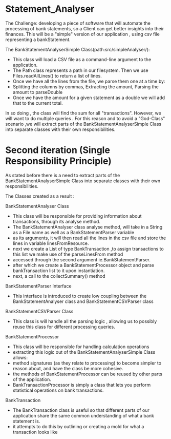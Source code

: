 # Statement_Analyser
 The Challenge:
 developing a piece of software that will automate the processing of bank statements, so a Client can get better insights into their finances.
 This will be a "simple" version of our application , using csv file representing a bankStatement.
 
 The BankStatementAnalyserSimple Class(path:src/simpleAnalyser/):
 
 *  This class will load a CSV file as a command-line argument to the application.
 *  The Path class represents a path in our filesystem. Then we use Files.readAllLines() to return a list of lines.
 *  Once we have all the lines from the file, we  parse them one at a time by:
 *  Splitting the columns by commas, Extracting the amount, Parsing the amount to parseDouble
 *  Once we have the amount for a given statement as a double we will add that to the current total.
 
 In so doing , the class will find  the sum for all "transactions".
 However, we will want to do multiple queries . 
 For this reason and to avoid a "God-Class" scenario ,we will extract parts of the BankStatementAnalyserSimple Class into 
 separate classes with their own responsibilities.
 
 # Second iteration (Single Responsibility Principle)
 As stated before there is a need to extract parts of the BankStatementAnalyserSimple Class into separate classes with 
 their own responsibilities.
 
The Classes created as a result :

BankStatementAnalyser Class
 * This class will be responsible for providing information about transactions, through its analyse method.
 * The BankStatementAnalyser class analyse method,  will take in a String as a File name as well as a BankStatementParser variable 
 * as its arguments, it will then read all the lines in the csv file and store the lines in variable linesFromResource.
 * next we create a List of type BankTransaction ,to assign transactions to this list we make use of the parseLinesFrom method
 * accessed through the second argument ie.BankStatementParser.
 * after which we create a BankStatementProcessor object and parse bankTransaction list to it upon instantiation.
 * next, a call to the collectSummary() method 
 

BankStatementParser Interface

* This interface is introduced to create low coupling between the BankStatementAnalyser class and 
BankStatementCSVParser class 

BankStatementCSVParser Class
* This class is will handle all the parsing logic , allowing us to possibly reuse this class for different processing queries.

BankStatementProcessor
 * This class will be responsible for handling calculation operations
 * extracting this logic out of the BankStatementAnalyserSimple Class allows:
 * method signatures (as they relate to processing) to become simpler to reason about, and have the class be more cohesive.
 * the methods of BankStatementProcessor can be reused by other parts of the application.
 * BankTransactionProcessor is simply a class that lets you perform statistical operations on bank transactions.
     

BankTransaction

* The BankTransaction class is useful so that different parts of our application share the same common understanding of what a bank statement is.
* it attempts to do this by outlining or creating a mold for what a transaction looks like


 
 
 
 
